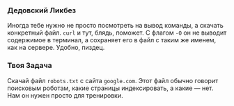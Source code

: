 ### Дедовский Ликбез

Иногда тебе нужно не просто посмотреть на вывод команды, а скачать конкретный файл. `curl` и тут, блядь, поможет. С флагом `-O` он не выводит содержимое в терминал, а сохраняет его в файл с таким же именем, как на сервере. Удобно, пиздец.

### Твоя Задача

Скачай файл `robots.txt` с сайта `google.com`. Этот файл обычно говорит поисковым роботам, какие страницы индексировать, а какие — нет. Нам он нужен просто для тренировки.
